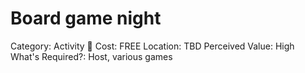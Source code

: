 # Board game night

Category: Activity 🎯
Cost: FREE
Location: TBD
Perceived Value: High
What's Required?: Host, various games